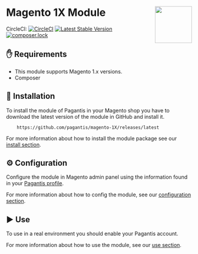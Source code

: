 # Magento 1X Module <img src="https://developer.pagantis.com/logos/pagantis_rgb_color.png" width="100" align="right">

CircleCI: [![CircleCI](https://circleci.com/gh/pagantis/magento-1X/tree/master.svg?style=svg)](https://circleci.com/gh/pagantis/magento-1X/tree/master)
[![Latest Stable Version](https://poser.pugx.org/pagantis/magento-1x/v/stable)](https://packagist.org/packages/pagantis/magento-1x)
[![composer.lock](https://poser.pugx.org/pagantis/magento-1x/composerlock)](https://packagist.org/packages/pagantis/magento-1x)

## :hand: Requirements
* This module supports Magento 1.x versions.
* Composer

## :floppy_disk: Installation
To install the module of Pagantis in your Magento shop you have to download the 
latest version of the module in GitHub and install it.

```
    https://github.com/pagantis/magento-1X/releases/latest
```

For more information about how to install the module package see our [install section](/Documentation/install.md).

## :gear: Configuration
Configure the module in Magento admin panel using the information found in your [Pagantis profile](https://bo.pagantis.com/shop). 

For more information about how to config the module, see our [configuration section](/Documentation/configuration.md).

## :arrow_forward: Use
To use in a real environment you should enable your Pagantis account.

For more information about how to use the module, see our [use section](/Documentation/use.md).

